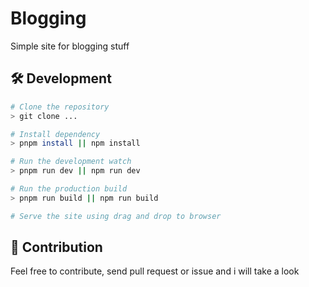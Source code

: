 # Blogging

Simple site for blogging stuff

## 🛠️ Development

```bash
# Clone the repository
> git clone ...

# Install dependency
> pnpm install || npm install

# Run the development watch
> pnpm run dev || npm run dev

# Run the production build
> pnpm run build || npm run build

# Serve the site using drag and drop to browser
```

## 🌟 Contribution

Feel free to contribute, send pull request or issue and i will take a look
